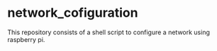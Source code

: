 # network_cofiguration
This repository consists of a shell script to configure a network using raspberry pi. 
